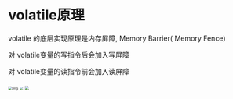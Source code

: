 # volatile原理
volatile 的底层实现原理是内存屏障, Memory Barrier( Memory Fence)

对 volatile变量的写指令后会加入写屏障 

对 volatile变量的读指令前会加入读屏障

<img src="../../images/ConcurrentProgramming/images/volatile原理1.jpg" alt="img" style="zoom:50%;" />

<img src="../../images/ConcurrentProgramming/images/volatile原理2.jpg" style="zoom:40%;" />

<img src="../../images/ConcurrentProgramming/images/volatile原理3.jpg" style="zoom:50%;" />

